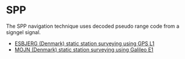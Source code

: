 SPP
===

The SPP navigation technique uses decoded pseudo range code from a signgel signal.

- [ESBJERG (Denmark) static station surveying using GPS L1](./esbjerg-gps.sh)
- [MOJN (Denmark) static station surveying using Galileo E1](./mojn-gal.sh)

